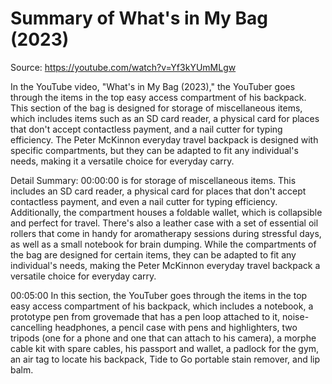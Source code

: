 # Summary of What's in My Bag (2023)

Source: https://youtube.com/watch?v=Yf3kYUmMLgw

In the YouTube video, "What's in My Bag (2023)," the YouTuber goes through the items in the top easy access compartment of his backpack. This section of the bag is designed for storage of miscellaneous items, which includes items such as an SD card reader, a physical card for places that don't accept contactless payment, and a nail cutter for typing efficiency. The Peter McKinnon everyday travel backpack is designed with specific compartments, but they can be adapted to fit any individual's needs, making it a versatile choice for everyday carry.

Detail Summary: 
00:00:00
is for storage of miscellaneous items. This includes an SD card reader, a physical card for places that don't accept contactless payment, and even a nail cutter for typing efficiency. Additionally, the compartment houses a foldable wallet, which is collapsible and perfect for travel. There's also a leather case with a set of essential oil rollers that come in handy for aromatherapy sessions during stressful days, as well as a small notebook for brain dumping. While the compartments of the bag are designed for certain items, they can be adapted to fit any individual's needs, making the Peter McKinnon everyday travel backpack a versatile choice for everyday carry.

00:05:00
In this section, the YouTuber goes through the items in the top easy access compartment of his backpack, which includes a notebook, a prototype pen from grovemade that has a pen loop attached to it, noise-cancelling headphones, a pencil case with pens and highlighters, two tripods (one for a phone and one that can attach to his camera), a morphe cable kit with spare cables, his passport and wallet, a padlock for the gym, an air tag to locate his backpack, Tide to Go portable stain remover, and lip balm.

